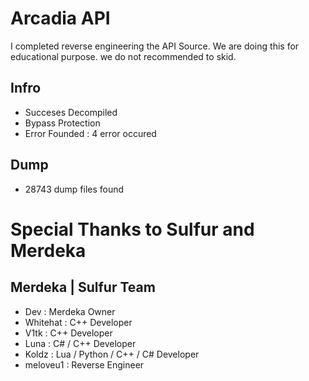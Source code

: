 # Arcadia API #
I completed reverse engineering the API Source. We are doing this for educational purpose. we do not recommended to skid.

## Infro

- Succeses Decompiled
- Bypass Protection
- Error Founded : 4 error occured

## Dump

- 28743 dump files found


# Special Thanks to Sulfur and Merdeka 
## Merdeka | Sulfur Team 
- Dev : Merdeka Owner
- Whitehat : C++ Developer
- V1tk : C++ Developer
- Luna : C# / C++ Developer
- Koldz : Lua / Python / C++ / C# Developer
- meloveu1 : Reverse Engineer
